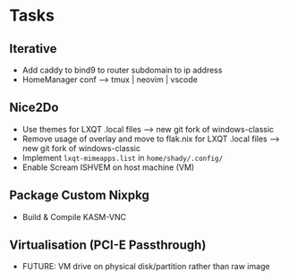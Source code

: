 # Tasks

## Iterative

- Add caddy to bind9 to router subdomain to ip address
- HomeManager conf --> tmux | neovim | vscode

## Nice2Do

- Use themes for LXQT .local files --> new git fork of windows-classic
- Remove usage of overlay and move to flak.nix for LXQT .local files --> new git fork of windows-classic
- Implement `lxqt-mimeapps.list` in `home/shady/.config/`
- Enable Scream ISHVEM on host machine (VM)

## Package Custom Nixpkg

- Build & Compile KASM-VNC

## Virtualisation (PCI-E Passthrough)

- FUTURE: VM drive on physical disk/partition rather than raw image
